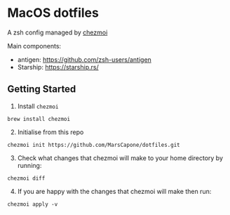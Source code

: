 # MacOS dotfiles

A zsh config managed by [chezmoi](https://www.chezmoi.io/quick-start)

Main components:

* antigen: https://github.com/zsh-users/antigen
* Starship: https://starship.rs/

## Getting Started

1. Install `chezmoi`
```
brew install chezmoi
```
2. Initialise from this repo
```
chezmoi init https://github.com/MarsCapone/dotfiles.git
```
3. Check what changes that chezmoi will make to your home directory by running:
```
chezmoi diff
```
4. If you are happy with the changes that chezmoi will make then run:
```
chezmoi apply -v
```
